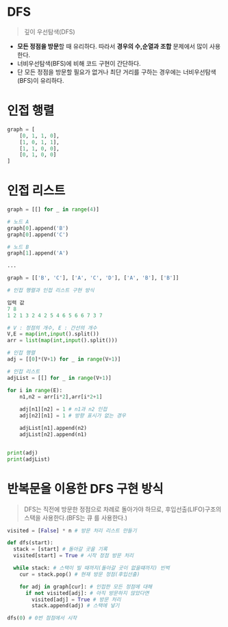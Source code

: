 # DFS
> 깊이 우선탐색(DFS)
* **모든 정점을 방문**할 때 유리하다. 따라서 **경우의 수,순열과 조합** 문제에서 많이 사용한다.
* 너비우선탐색(BFS)에 비해 코드 구현이 간단하다.
* 단 모든 정점을 방문할 필요가 없거나 최단 거리를 구하는 경우에는 너비우선탐색(BFS)이 유리하다.

# 인접 행렬

```python
graph = [
    [0, 1, 1, 0], 
    [1, 0, 1, 1], 
    [1, 1, 0, 0], 
    [0, 1, 0, 0]
]
```

# 인접 리스트

```python
graph = [[] for _ in range(4)]

# 노드 A
graph[0].append('B')
graph[0].append('C')

# 노드 B
graph[1].append('A')

...

graph = [['B', 'C'], ['A', 'C', 'D'], ['A', 'B'], ['B']]

```

```python
# 인접 행렬과 인접 리스트 구현 방식

입력 값
7 8
1 2 1 3 2 4 2 5 4 6 5 6 6 7 3 7

# V : 정점의 개수, E : 간선의 개수 
V,E = map(int,input().split())
arr = list(map(int,input().split()))

# 인접 행렬
adj = [[0]*(V+1) for _ in range(V+1)]

# 인접 리스트
adjList = [[] for _ in range(V+1)]

for i in range(E):
    n1,n2 = arr[i*2],arr[i*2+1]
    
    adj[n1][n2] = 1 # n1과 n2 인접
    adj[n2][n1] = 1 # 방향 표시가 없는 경우

    adjList[n1].append(n2)
    adjList[n2].append(n1)


print(adj)
print(adjList)
```

# 반복문을 이용한 DFS 구현 방식
> DFS는 직전에 방문한 정점으로 차례로 돌아가야 하므로, 후입선출(LIFO)구조의 스택을 사용한다.(BFS는 큐 를 사용한다.)

```python
visited = [False] * n # 방문 처리 리스트 만들기

def dfs(start):
  stack = [start] # 돌아갈 곳을 기록
  visited[start] = True # 시작 정점 방문 처리

  while stack: # 스택이 빌 때까지(돌아갈 곳이 없을떄까지) 빈벅
    cur = stack.pop() # 현재 방문 정점(후입선출)

    for adj in graph[cur]: # 인접한 모든 정점에 대해
      if not visited[adj]: # 아직 방문하지 않았다면
        visited[adj] = True # 방문 처리
        stack.append(adj) # 스택에 넣기

dfs(0) # 0번 점점에서 시작